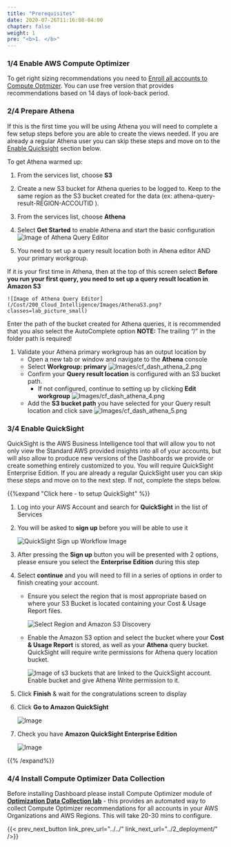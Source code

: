 ```yaml
---
title: "Prerequisites"
date: 2020-07-26T11:16:08-04:00
chapter: false
weight: 1
pre: "<b>1. </b>"
---
```


### 1/4 Enable AWS Compute Optimizer

To get right sizing recommendations you need to [Enroll all accounts to Compute Optmizer](https://docs.aws.amazon.com/compute-optimizer/latest/ug/getting-started.html#account-opt-in). You can use free version that provides recommendations based on 14 days of look-back period.


### 2/4 Prepare Athena
If this is the first time you will be using Athena you will need to complete a few setup steps before you are able to create the views needed. If you are already a regular Athena user you can skip these steps and move on to the [Enable Quicksight](#enable-quicksight) section below.

To get Athena warmed up:

1. From the services list, choose **S3**

1. Create a new S3 bucket for Athena queries to be logged to. Keep to the same region as the S3 bucket created for the data (ex: athena-query-result-REGION-ACCOUTID ).

1. From the services list, choose **Athena**

1. Select **Get Started** to enable Athena and start the basic configuration
    ![Image of Athena Query Editor](/Cost/200_Cloud_Intelligence/Images/Athena-GetStarted.png?classes=lab_picture_small)

1. You need to set up a query result location both in Ahena editor AND your primary workgroup. 

If it is your first time in Athena, then at the top of this screen select **Before you run your first query, you need to set up a query result location in Amazon S3**

    ![Image of Athena Query Editor](/Cost/200_Cloud_Intelligence/Images/AthenaS3.png?classes=lab_picture_small)

Enter the path of the bucket created for Athena queries, it is recommended that you also select the AutoComplete option **NOTE:** The trailing “/” in the folder path is required!

1. Validate your Athena primary workgroup has an output location by  
    - Open a new tab or window and navigate to the **Athena** console
    - Select **Workgroup: primary**
![Images/cf_dash_athena_2.png](/Cost/200_Cloud_Intelligence/Images/cf_dash_athena_2.png?classes=lab_picture_small)
    - Confirm your **Query result location** is configured with an S3 bucket path. 
        - If not configured, continue to setting up by clicking **Edit workgroup**
![Images/cf_dash_athena_4.png](/Cost/200_Cloud_Intelligence/Images/cf_dash_athena_4.png?classes=lab_picture_small)
    - Add the **S3 bucket path** you have selected for your Query result location and click save
![Images/cf_dash_athena_5.png](/Cost/200_Cloud_Intelligence/Images/cf_dash_athena_5.png?classes=lab_picture_small)



### 3/4 Enable QuickSight 
QuickSight is the AWS Business Intelligence tool that will allow you to not only view the Standard AWS provided insights into all of your accounts, but will also allow to produce new versions of the Dashboards we provide or create something entirely customized to you. You will require QuickSight Enterprise Edition. If you are already a regular QuickSight user you can skip these steps and move on to the next step. If not, complete the steps below.

{{%expand "Click here - to setup QuickSight" %}}
1. Log into your AWS Account and search for **QuickSight** in the list of Services

1. You will be asked to **sign up** before you will be able to use it

    ![QuickSight Sign up Workflow Image](/Cost/200_Cloud_Intelligence/Images/QS-signup.png?classes=lab_picture_small)

1. After pressing the **Sign up** button you will be presented with 2 options, please ensure you select the **Enterprise Edition** during this step

1. Select **continue** and you will need to fill in a series of options in order to finish creating your account. 

    + Ensure you select the region that is most appropriate based on where your S3 Bucket is located containing your Cost & Usage Report files.

        ![Select Region and Amazon S3 Discovery](/Cost/200_Cloud_Intelligence/Images/QS-s3.png?classes=lab_picture_small)
    
    + Enable the Amazon S3 option and select the bucket where your **Cost & Usage Report** is stored, as well as your **Athena** query bucket. QuickSight will require write permissions for Athena query location bucket.

        ![Image of s3 buckets that are linked to the QuickSight account. Enable bucket and give Athena Write permission to it.](/Cost/200_Cloud_Intelligence/Images/QS-s3-bucket.png?classes=lab_picture_small)

1. Click **Finish** & wait for the congratulations screen to display

1. Click **Go to Amazon QuickSight**

    ![Image](/Cost/200_Cloud_Intelligence/Images/QS-Congrats.png?classes=lab_picture_small)

1. Check you have **Amazon QuickSight Enterprise Edition**

    ![Image](/Cost/200_Cloud_Intelligence/Images/QS-enterprise.png?classes=lab_picture_small)

{{% /expand%}}

### 4/4 Install Compute Optimizer Data Collection

Before installing Dashboard please install Compute Optimizer module of **[Optimization Data Collection lab](https://wellarchitectedlabs.com/cost/300_labs/300_optimization_data_collection/)** - this provides an automated way to collect Compute Optimizer recommendations for all accounts in your AWS Organizations and AWS Regions. This will take 20-30 mins to configure.


{{< prev_next_button link_prev_url="../../" link_next_url="../2_deployment/" />}}
